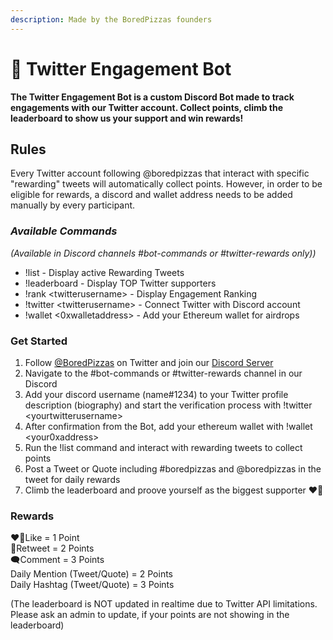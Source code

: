 ```yaml
---
description: Made by the BoredPizzas founders
---
```


# 🤖 Twitter Engagement Bot

**The Twitter Engagement Bot is a custom Discord Bot made to track engagements with our Twitter account. Collect points, climb the leaderboard to show us your support and win rewards!**

## Rules

Every Twitter account following @boredpizzas that interact with specific "rewarding" tweets will automatically collect points. However, in order to be eligible for rewards, a discord and wallet address needs to be added manually by every participant.

### _Available Commands_

_(Available in Discord channels #bot-commands or #twitter-rewards only))_

* !list - Display active Rewarding Tweets
* !leaderboard - Display TOP Twitter supporters
* !rank \<twitterusername> - Display Engagement Ranking
* !twitter \<twitterusername> - Connect Twitter with Discord account
* !wallet <0xwalletaddress> - Add your Ethereum wallet for airdrops

### **Get Started**

1. Follow [@BoredPizzas](https://twitter.com/BoredPizzas) on Twitter and join our [Discord Server](https://discord.com/invite/GbwykC99N6)
2. Navigate to the #bot-commands or #twitter-rewards channel in our Discord
3. Add your discord username (name#1234) to your Twitter profile description (biography) and start the verification process with !twitter \<yourtwitterusername>
4. After confirmation from the Bot, add your ethereum wallet with !wallet \<your0xaddress>
5. Run the !list command and interact with rewarding tweets to collect points
6. Post a Tweet or Quote including #boredpizzas and @boredpizzas in the tweet for daily rewards
7. Climb the leaderboard and proove yourself as the biggest supporter ❤️‍🔥

### Rewards

❤️‍🔥Like = 1 Point\
🔁Retweet = 2 Points\
🗨️Comment = 3 Points\
Daily Mention (Tweet/Quote) = 2 Points\
Daily Hashtag (Tweet/Quote) = 3 Points



(The leaderboard is NOT updated in realtime due to Twitter API limitations. Please ask an admin to update, if your points are not showing in the leaderboard)
